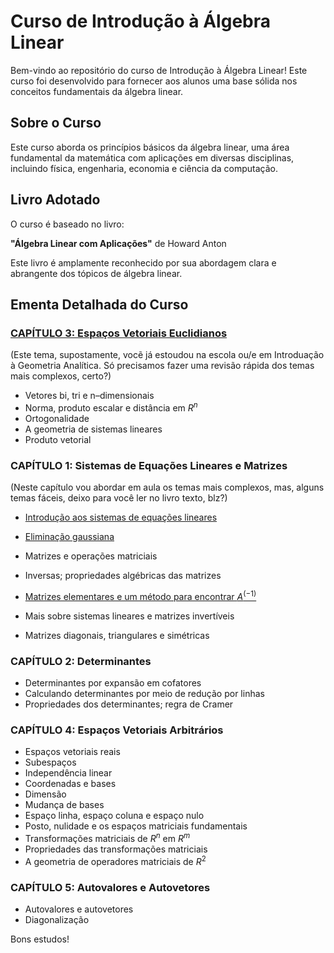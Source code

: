 # Curso de Introdução à Álgebra Linear

Bem-vindo ao repositório do curso de Introdução à Álgebra Linear! Este curso foi desenvolvido para fornecer aos alunos uma base sólida nos conceitos fundamentais da álgebra linear.

## Sobre o Curso

Este curso aborda os princípios básicos da álgebra linear, uma área fundamental da matemática com aplicações em diversas disciplinas, incluindo física, engenharia, economia e ciência da computação.

## Livro Adotado

O curso é baseado no livro:

**"Álgebra Linear com Aplicações"** de Howard Anton

Este livro é amplamente reconhecido por sua abordagem clara e abrangente dos tópicos de álgebra linear.

## Ementa Detalhada do Curso

### [CAPÍTULO 3: Espaços Vetoriais Euclidianos](https://oangelo.github.io/Introducao-a-Algebra-Linear)
(Este tema, supostamente, vocẽ já estoudou na escola ou/e em Introduação à Geometria Analítica. Só precisamos fazer uma revisão rápida dos temas mais complexos, certo?)
- Vetores bi, tri e n–dimensionais
- Norma, produto escalar e distância em $R^n$
- Ortogonalidade
- A geometria de sistemas lineares
- Produto vetorial

### CAPÍTULO 1: Sistemas de Equações Lineares e Matrizes
(Neste capítulo vou abordar em aula os temas mais complexos, mas, alguns temas fáceis, deixo para você ler no livro texto, blz?)
- [Introdução aos sistemas de equações lineares](https://oangelo.github.io/Introducao-a-Algebra-Linear/eliminacao_gaussiana.html)
- [Eliminação gaussiana](https://oangelo.github.io/Introducao-a-Algebra-Linear/eliminacao_gaussiana.html#14)
- Matrizes e operações matriciais
- Inversas; propriedades algébricas das matrizes
- [Matrizes elementares e um método para encontrar $A^(-1)$](https://oangelo.github.io/Introducao-a-Algebra-Linear/propriedades_e_inversas.html)

- Mais sobre sistemas lineares e matrizes invertíveis
- Matrizes diagonais, triangulares e simétricas

### CAPÍTULO 2: Determinantes
- Determinantes por expansão em cofatores
- Calculando determinantes por meio de redução por linhas
- Propriedades dos determinantes; regra de Cramer


### CAPÍTULO 4: Espaços Vetoriais Arbitrários
- Espaços vetoriais reais
- Subespaços
- Independência linear
- Coordenadas e bases
- Dimensão
- Mudança de bases
- Espaço linha, espaço coluna e espaço nulo
- Posto, nulidade e os espaços matriciais fundamentais
- Transformações matriciais de $R^n$ em $R^m$
- Propriedades das transformações matriciais
- A geometria de operadores matriciais de $R^2$

### CAPÍTULO 5: Autovalores e Autovetores
- Autovalores e autovetores
- Diagonalização

Bons estudos!
